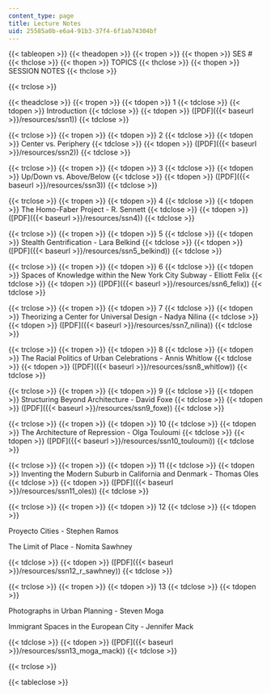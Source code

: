 ```yaml
---
content_type: page
title: Lecture Notes
uid: 25585a0b-e6a4-91b3-37f4-6f1ab74304bf
---
```


{{< tableopen >}}
{{< theadopen >}}
{{< tropen >}}
{{< thopen >}}
SES #
{{< thclose >}}
{{< thopen >}}
TOPICS
{{< thclose >}}
{{< thopen >}}
SESSION NOTES
{{< thclose >}}

{{< trclose >}}

{{< theadclose >}}
{{< tropen >}}
{{< tdopen >}}
1
{{< tdclose >}}
{{< tdopen >}}
Introduction
{{< tdclose >}}
{{< tdopen >}}
([PDF]({{< baseurl >}}/resources/ssn1))
{{< tdclose >}}

{{< trclose >}}
{{< tropen >}}
{{< tdopen >}}
2
{{< tdclose >}}
{{< tdopen >}}
Center vs. Periphery
{{< tdclose >}}
{{< tdopen >}}
([PDF]({{< baseurl >}}/resources/ssn2))
{{< tdclose >}}

{{< trclose >}}
{{< tropen >}}
{{< tdopen >}}
3
{{< tdclose >}}
{{< tdopen >}}
Up/Down vs. Above/Below
{{< tdclose >}}
{{< tdopen >}}
([PDF]({{< baseurl >}}/resources/ssn3))
{{< tdclose >}}

{{< trclose >}}
{{< tropen >}}
{{< tdopen >}}
4
{{< tdclose >}}
{{< tdopen >}}
The Homo-Faber Project - R. Sennett
{{< tdclose >}}
{{< tdopen >}}
([PDF]({{< baseurl >}}/resources/ssn4))
{{< tdclose >}}

{{< trclose >}}
{{< tropen >}}
{{< tdopen >}}
5
{{< tdclose >}}
{{< tdopen >}}
Stealth Gentrification - Lara Belkind
{{< tdclose >}}
{{< tdopen >}}
([PDF]({{< baseurl >}}/resources/ssn5_belkind))
{{< tdclose >}}

{{< trclose >}}
{{< tropen >}}
{{< tdopen >}}
6
{{< tdclose >}}
{{< tdopen >}}
Spaces of Knowledge within the New York City Subway - Elliott Felix
{{< tdclose >}}
{{< tdopen >}}
([PDF]({{< baseurl >}}/resources/ssn6_felix))
{{< tdclose >}}

{{< trclose >}}
{{< tropen >}}
{{< tdopen >}}
7
{{< tdclose >}}
{{< tdopen >}}
Theorizing a Center for Universal Design - Nadya Nilina
{{< tdclose >}}
{{< tdopen >}}
([PDF]({{< baseurl >}}/resources/ssn7_nilina))
{{< tdclose >}}

{{< trclose >}}
{{< tropen >}}
{{< tdopen >}}
8
{{< tdclose >}}
{{< tdopen >}}
The Racial Politics of Urban Celebrations - Annis Whitlow
{{< tdclose >}}
{{< tdopen >}}
([PDF]({{< baseurl >}}/resources/ssn8_whitlow))
{{< tdclose >}}

{{< trclose >}}
{{< tropen >}}
{{< tdopen >}}
9
{{< tdclose >}}
{{< tdopen >}}
Structuring Beyond Architecture - David Foxe
{{< tdclose >}}
{{< tdopen >}}
([PDF]({{< baseurl >}}/resources/ssn9_foxe))
{{< tdclose >}}

{{< trclose >}}
{{< tropen >}}
{{< tdopen >}}
10
{{< tdclose >}}
{{< tdopen >}}
The Architecture of Repression - Olga Touloumi
{{< tdclose >}}
{{< tdopen >}}
([PDF]({{< baseurl >}}/resources/ssn10_touloumi))
{{< tdclose >}}

{{< trclose >}}
{{< tropen >}}
{{< tdopen >}}
11
{{< tdclose >}}
{{< tdopen >}}
Inventing the Modern Suburb in California and Denmark - Thomas Oles
{{< tdclose >}}
{{< tdopen >}}
([PDF]({{< baseurl >}}/resources/ssn11_oles))
{{< tdclose >}}

{{< trclose >}}
{{< tropen >}}
{{< tdopen >}}
12
{{< tdclose >}}
{{< tdopen >}}


Proyecto Cities - Stephen Ramos

The Limit of Place - Nomita Sawhney


{{< tdclose >}}
{{< tdopen >}}
([PDF]({{< baseurl >}}/resources/ssn12_r_sawhney))
{{< tdclose >}}

{{< trclose >}}
{{< tropen >}}
{{< tdopen >}}
13
{{< tdclose >}}
{{< tdopen >}}


Photographs in Urban Planning - Steven Moga

Immigrant Spaces in the European City - Jennifer Mack


{{< tdclose >}}
{{< tdopen >}}
([PDF]({{< baseurl >}}/resources/ssn13_moga_mack))
{{< tdclose >}}

{{< trclose >}}

{{< tableclose >}}